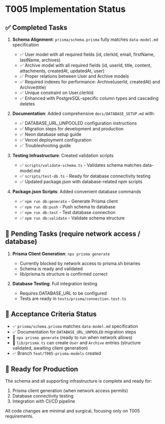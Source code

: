 # T005 Implementation Status

## ✅ Completed Tasks

1. **Schema Alignment**: `prisma/schema.prisma` fully matches `data-model.md` specification
   - ✅ User model with all required fields (id, clerkId, email, firstName, lastName, archives)
   - ✅ Archive model with all required fields (id, userId, title, content, attachments, createdAt, updatedAt, user)
   - ✅ Proper relations between User and Archive models
   - ✅ Required indexes for performance: Archive(userId, createdAt) and Archive(title)
   - ✅ Unique constraint on User.clerkId
   - ✅ Enhanced with PostgreSQL-specific column types and cascading deletes

2. **Documentation**: Added comprehensive `docs/DATABASE_SETUP.md` with:
   - ✅ DATABASE_URL_UNPOOLED configuration instructions
   - ✅ Migration steps for development and production
   - ✅ Neon database setup guide
   - ✅ Vercel deployment configuration
   - ✅ Troubleshooting guide

3. **Testing Infrastructure**: Created validation scripts
   - ✅ `scripts/validate-schema.ts` - Validates schema matches data-model.md
   - ✅ `scripts/test-db.ts` - Ready for database connectivity testing
   - ✅ Updated package.json with database-related npm scripts

4. **Package.json Scripts**: Added convenient database commands
   - ✅ `npm run db:generate` - Generate Prisma client
   - ✅ `npm run db:push` - Push schema to database
   - ✅ `npm run db:test` - Test database connection
   - ✅ `npm run db:validate` - Validate schema structure

## 🚧 Pending Tasks (require network access / database)

1. **Prisma Client Generation**: `npx prisma generate`
   - Currently blocked by network access to prisma.sh binaries
   - Schema is ready and validated
   - lib/prisma.ts structure is confirmed correct

2. **Database Testing**: Full integration testing
   - Requires DATABASE_URL to be configured
   - Tests are ready in `tests/prisma/connection.test.ts`

## 🎯 Acceptance Criteria Status

- ✅ `prisma/schema.prisma` matches `data-model.md` specification
- ✅ Documentation for `DATABASE_URL_UNPOOLED` migration steps
- 🚧 `npx prisma generate` (ready to run when network allows)
- 🚧 `lib/prisma.ts` can create `User` and `Archive` entries (structure validated, awaiting client generation)
- ✅ Branch `feat/T005-prisma-models` created

## 🚀 Ready for Production

The schema and all supporting infrastructure is complete and ready for:
1. Prisma client generation (when network access permits)
2. Database connectivity testing
3. Integration with CI/CD pipeline

All code changes are minimal and surgical, focusing only on T005 requirements.